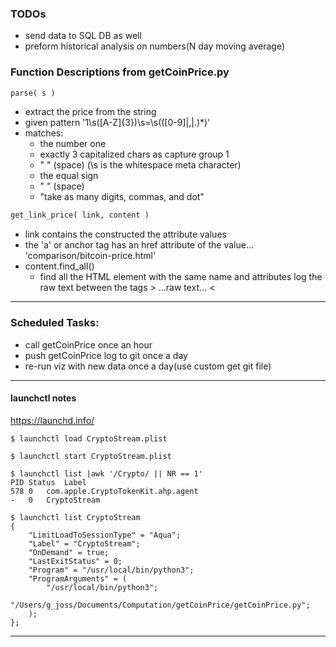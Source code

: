 ### TODOs
- send data to SQL DB as well
- preform historical analysis on numbers(N day moving average)

### Function Descriptions from getCoinPrice.py
```python
parse( s )
```
- extract the price from the string
- given pattern '1\s([A-Z]{3})\s=\s(([0-9]|,|\.)*)'
- matches: 
  - the number one
  - exactly 3 capitalized chars as capture group 1
  - " " (space) (\s is the whitespace meta character)
  - the equal sign
  - " " (space)
  - "take as many digits, commas, and dot"

```python
get_link_price( link, content )
```
- link contains the constructed the attribute values
- the 'a' or anchor tag has an href attribute of the value...
		'comparison/bitcoin-price.html'
- content.find_all() 
  - find all the HTML element with the same name and attributes
		log the raw text between the tags > ...raw text... <

---
### Scheduled Tasks:
- call getCoinPrice once an hour
- push getCoinPrice log to git once a day
- re-run viz with new data once a day(use custom get git file)
---
#### launchctl notes
https://launchd.info/

```shell
$ launchctl load CryptoStream.plist

$ launchctl start CryptoStream.plist

$ launchctl list |awk '/Crypto/ || NR == 1'
PID	Status	Label
578	0	com.apple.CryptoTokenKit.ahp.agent
-	0	CryptoStream

$ launchctl list CryptoStream
{
	"LimitLoadToSessionType" = "Aqua";
	"Label" = "CryptoStream";
	"OnDemand" = true;
	"LastExitStatus" = 0;
	"Program" = "/usr/local/bin/python3";
	"ProgramArguments" = (
		"/usr/local/bin/python3";
		"/Users/g_joss/Documents/Computation/getCoinPrice/getCoinPrice.py";
	);
};
```
---

